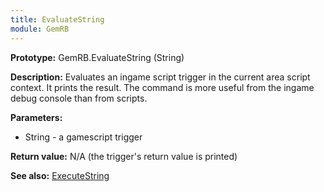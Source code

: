 ```yaml
---
title: EvaluateString
module: GemRB
---
```


**Prototype:** GemRB.EvaluateString (String)

**Description:** Evaluates an ingame script trigger in the current area 
script context. It prints the result. The command is more useful from the 
ingame debug console than from scripts.

**Parameters:**
  * String - a gamescript trigger

**Return value:** N/A (the trigger's return value is printed)

**See also:** [ExecuteString](ExecuteString.md)

